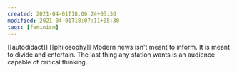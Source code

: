 ```yaml
---
created: 2021-04-01T18:06:24+05:30
modified: 2021-04-01T18:07:11+05:30
tags: [feminism]
---
```

[[autodidact]]
[[philosophy]]
 Modern news isn't meant to inform. It is meant to divide and entertain. The last thing any station wants is an audience capable of critical thinking. 
